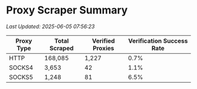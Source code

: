 # Proxy Scraper Summary

_Last Updated: 2025-06-05 07:56:23_

| Proxy Type | Total Scraped | Verified Proxies | Verification Success Rate |
|------------|--------------|------------------|--------------------------|
| HTTP | 168,085 | 1,227 | 0.7% |
| SOCKS4 | 3,653 | 42 | 1.1% |
| SOCKS5 | 1,248 | 81 | 6.5% |
